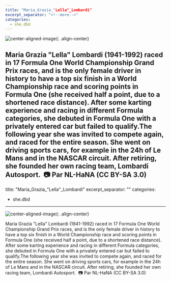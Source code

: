 ```yaml
---
title: "Maria_Grazia_"Lella"_Lombardi"
excerpt_separator: "<!--more-->"
categories:
  - she.dbd
---
```



![center-aligned-image](https://cdn.pixabay.com/photo/2020/10/26/16/56/man-5687861_1280.png){: .align-center}

Maria Grazia "Lella" Lombardi (1941-1992) raced in 17 Formula One World Championship Grand Prix races, and is the only female driver in history to have a top six finish in a World Championship race and scoring points in Formula One (she received half a point, due to a shortened race distance). After some karting experience and racing in different Formula categories, she debuted in Formula One with a privately entered car but failed to qualify.The following year she was invited to compete again, and raced for the entire season. She went on driving sports cars, for example in the 24h of Le Mans and in the NASCAR circuit. After retiring, she founded her own racing team, Lombardi Autosport.⁠
⁠
📷 Par NL-HaNA (CC BY-SA 3.0)⁠
---
title: "Maria_Grazia_"Lella"_Lombardi"
excerpt_separator: "<!--more-->"
categories:
  - she.dbd
---


![center-aligned-image](https://cdn.pixabay.com/photo/2020/10/26/16/56/man-5687861_1280.png){: .align-center}

Maria Grazia "Lella" Lombardi (1941-1992) raced in 17 Formula One World Championship Grand Prix races, and is the only female driver in history to have a top six finish in a World Championship race and scoring points in Formula One (she received half a point, due to a shortened race distance). After some karting experience and racing in different Formula categories, she debuted in Formula One with a privately entered car but failed to qualify.The following year she was invited to compete again, and raced for the entire season. She went on driving sports cars, for example in the 24h of Le Mans and in the NASCAR circuit. After retiring, she founded her own racing team, Lombardi Autosport.⁠
⁠
📷 Par NL-HaNA (CC BY-SA 3.0)⁠
